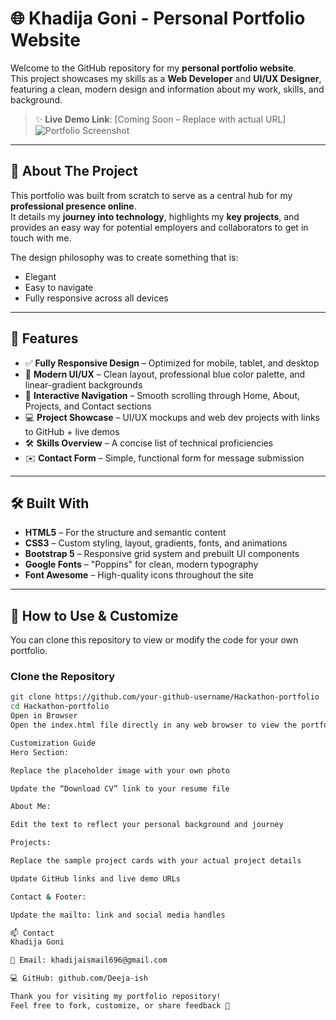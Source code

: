 # 🌐 Khadija Goni - Personal Portfolio Website

Welcome to the GitHub repository for my **personal portfolio website**.  
This project showcases my skills as a **Web Developer** and **UI/UX Designer**, featuring a clean, modern design and information about my work, skills, and background.

> ✨ **Live Demo Link**: [Coming Soon – Replace with actual URL]  
> ![Portfolio Screenshot](your-screenshot-link-here) <!-- Replace with actual image link -->

---

## 📖 About The Project

This portfolio was built from scratch to serve as a central hub for my **professional presence online**.  
It details my **journey into technology**, highlights my **key projects**, and provides an easy way for potential employers and collaborators to get in touch with me.

The design philosophy was to create something that is:
- Elegant  
- Easy to navigate  
- Fully responsive across all devices

---

## 🚀 Features

- ✅ **Fully Responsive Design** – Optimized for mobile, tablet, and desktop  
- 🎨 **Modern UI/UX** – Clean layout, professional blue color palette, and linear-gradient backgrounds  
- 🔗 **Interactive Navigation** – Smooth scrolling through Home, About, Projects, and Contact sections  
- 💻 **Project Showcase** – UI/UX mockups and web dev projects with links to GitHub + live demos  
- 🛠 **Skills Overview** – A concise list of technical proficiencies  
- ✉️ **Contact Form** – Simple, functional form for message submission  

---

## 🛠️ Built With

- **HTML5** – For the structure and semantic content  
- **CSS3** – Custom styling, layout, gradients, fonts, and animations  
- **Bootstrap 5** – Responsive grid system and prebuilt UI components  
- **Google Fonts** – "Poppins" for clean, modern typography  
- **Font Awesome** – High-quality icons throughout the site  

---

## 🔧 How to Use & Customize

You can clone this repository to view or modify the code for your own portfolio.

### Clone the Repository
```bash
git clone https://github.com/your-github-username/Hackathon-portfolio
cd Hackathon-portfolio
Open in Browser
Open the index.html file directly in any web browser to view the portfolio.

Customization Guide
Hero Section:

Replace the placeholder image with your own photo

Update the “Download CV” link to your resume file

About Me:

Edit the text to reflect your personal background and journey

Projects:

Replace the sample project cards with your actual project details

Update GitHub links and live demo URLs

Contact & Footer:

Update the mailto: link and social media handles

📫 Contact
Khadija Goni

📧 Email: khadijaismail696@gmail.com

💻 GitHub: github.com/Deeja-ish

Thank you for visiting my portfolio repository!
Feel free to fork, customize, or share feedback 🌟
